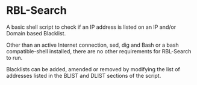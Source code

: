 # RBL-Search

A basic shell script to check if an IP address is listed on an IP and/or Domain based Blacklist. 

Other than an active Internet connection, sed, dig and Bash or a bash compatible-shell installed, there are no other requirements for RBL-Search to run.

Blacklists can be added, amended or removed by modifying the list of addresses listed in the BLIST and DLIST sections of the script.
